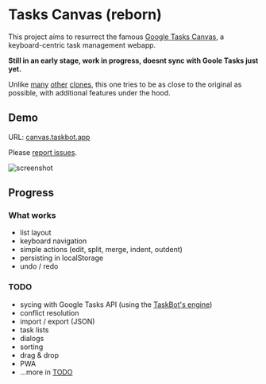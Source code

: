 # Tasks Canvas (reborn)

This project aims to resurrect the famous
[Google Tasks Canvas](https://www.reddit.com/r/productivity/comments/arihi9/google_tasks_canvas_shutting_down/),
a keyboard-centric task management webapp.

**Still in an early stage, work in progress, doesnt sync with Goole Tasks just yet.**

Unlike [many](https://www.gtaskd.com/)
[other](https://chrome.google.com/webstore/detail/full-screen-for-google-ta/ndbaejgcaecffnhlmdghchfehkflgfkj?hl=en)
[clones](https://www.reddit.com/r/productivity/comments/b8zaoc/alternatives_to_google_tasks/),
this one tries to be as close to the original as possible, with additional features under the hood.

## Demo

URL: [canvas.taskbot.app](https://canvas.taskbot.app)

Please [report issues](https://github.com/TaskSync/tasks-canvas-reborn/issues/new).

![screenshot](https://tasksync.github.io/tasks-canvas-reborn/screenshot.png)

## Progress

### What works

- list layout
- keyboard navigation
- simple actions (edit, split, merge, indent, outdent)
- persisting in localStorage
- undo / redo

### TODO

- sycing with Google Tasks API (using the [TaskBot's engine](https://github.com/TaskSync/TaskBot.app))
- conflict resolution
- import / export (JSON)
- task lists
- dialogs
- sorting
- drag & drop
- PWA
- ...more in [TODO](https://github.com/TaskSync/tasks-canvas-reborn/blob/master/TODO)
